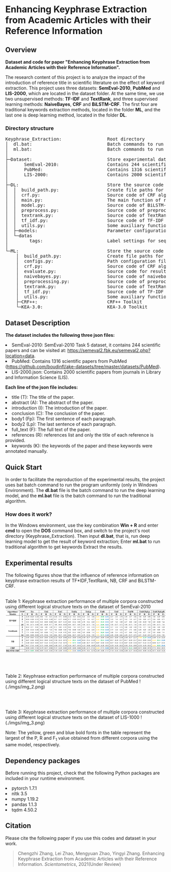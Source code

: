 #  Enhancing Keyphrase Extraction from Academic Articles with their Reference Information


## Overview
<b>Dataset and code for paper "Enhancing Keyphrase Extraction from Academic Articles with their Reference Information".</b>

The research content of this project is to analyze the impact 
of the introduction of reference title in scientific literature 
on the effect of keyword extraction. This project uses three 
datasets: <b>SemEval-2010</b>, <b>PubMed</b> and <b>LIS-2000</b>, which are located 
in the dataset folder. At the same time, we use two unsupervised 
methods: <b>TF-IDF</b> and <b>TextRank</b>, and three supervised learning methods:
<b>NaiveBayes</b>, <b>CRF</b> and <b>BiLSTM-CRF</b>. The first four are traditional keywords 
extraction methods, located in the folder <b>ML</b>, and the last one is deep 
learning method, located in the folder <b>DL</b>.
### Directory structure
<pre>Keyphrase_Extraction:                 Root directory
│  dl.bat:                            Batch commands to run deep learning model
│  ml.bat:                            Batch commands to run traditional models
│ 
├─Dataset:                            Store experimental datasets
│      SemEval-2010:                  Contains 244 scientific papers 
│      PubMed:                        Contains 1316 scientific papers
│      LIS-2000:                      Contains 2000 scientific papers
│ 
├─DL:                                 Store the source code of the deep learning model
│  │  build_path.py:                  Create file paths for saving preprocessed data
│  │  crf.py:                         Source code of CRF algorithm implementation(Use pytorch framework)
│  │  main.py:                        The main function of running the program
│  │  model.py:                       Source code of BiLSTM-CRF model
│  │  preprocess.py:                  Source code of preprocessing function
│  │  textrank.py:                    Source code of TextRank algorithm implementation.
│  │  tf_idf.py:                      Source code of TF-IDF algorithm implementation.
│  │  utils.py:                       Some auxiliary functions
│  ├─models:                          Parameter configuration of deep learning models
│  └─datas
│        tags:                        Label settings for sequence labeling
│ 
└─ML:                                 Store the source code of the traditional models
    │  build_path.py:                 Create file paths for saving preprocessed data
    │  configs.py:                    Path configuration file
    │  crf.py:                        Source code of CRF algorithm implementation(Use CRF++ Toolkit)
    │  evaluate.py:                   Source code for result evaluation
    │  naivebayes.py:                 Source code of naivebayes algorithm implementation(Use KEA-3.0 Toolkit)
    │  preprocessing.py:              Source code of preprocessing function
    │  textrank.py:                   Source code of TextRank algorithm implementation
    │  tf_idf.py:                     Source code of TF-IDF algorithm implementation
    │  utils.py:                      Some auxiliary functions
    ├─CRF++:                          CRF++ Toolkit
    └─KEA-3.0:                        KEA-3.0 Toolkit
</pre>

## Dataset Description

<b>The dataset includes the following three json files:</b>
<li> SemEval-2010: SemEval-2010 Task 5 dataset, it contains 244 scientific papers and can be visited at: 
<a href="https://semeval2.fbk.eu/semeval2.php?location=data">https://semeval2.fbk.eu/semeval2.php?location=data</a>. 
<li> PubMed: Contains 1316 scientific papers from PubMed 
(<a href="https://github.com/boudinfl/ake-datasets/tree/master/datasets/PubMed">https://github.com/boudinfl/ake-datasets/tree/master/datasets/PubMed</a>).
<li> LIS-2000.json: Contains 2000 scientific papers from journals in Library and Information Science (LIS).

<b>Each line of the json file includes: </b>
<li>title (T): The title of the paper.
<li>abstract (A): The abstract of the paper.
<li>introduction (I): The introduction of the paper.
<li>conclusion (C): The conclusion of the paper.
<li>body1 (Fp): The first sentence of each paragraph.
<li>body2 (Lp): The last sentence of each paragraph.
<li>full_text (F): The full text of the paper.
<li>references (R): references list and only the title of each reference is provided.
<li>keywords (K): the keywords of the paper and these keywords were annotated manually.

## Quick Start
In order to facilitate the reproduction of the experimental results, 
the project uses bat batch command to run the program uniformly 
(only in Windows Environment). The <b>dl.bat</b> file is the batch command 
to run the deep learning model, and the <b>ml.bat</b> file is the batch command 
to run the traditional algorithm.

### How does it work?
In the Windows environment, use the key combination <b>Win + R</b> and enter <b>cmd</b>
to open the <b>DOS</b> command box, and switch to the project's root directory 
(Keyphrase_Extraction). Then input <b>dl.bat</b>, that is, run deep learning model 
to get the result of keyword extraction; Enter <b>ml.bat</b> to run traditional 
algorithm to get keywords Extract the results.

## Experimental results
The following figures show that the influence of reference information on keyphrase extraction results of TF*IDF,TextRank, NB, CRF and BiLSTM-CRF.
<br/><br/>

Table 1: Keyphrase extraction performance of multiple corpora constructed using different logical structure texts on the dataset of SemEval-2010
![RUNOOB 图标](./imgs/img_1.png)

<br/><br/>

Table 2: Keyphrase extraction performance of multiple corpora constructed using different logical structure texts on the dataset of PubMed
!(./imgs/img_2.png)

<br/><br/>

Table 3: Keyphrase extraction performance of multiple corpora constructed using different logical structure texts on the dataset of LIS-1000
!(./imgs/img_3.png)

Note: The yellow, green and blue bold fonts in the table represent the largest of the P, R and F<sub>1</sub> value obtained from different corpora using the same model, respectively.

## Dependency packages
Before running this project, check that the following Python packages are 
included in your runtime environment.

<li>pytorch 1.7.1

<li>nltk 3.5

<li>numpy 1.19.2

<li>pandas 1.1.3

<li>tqdm 4.50.2


## Citation
Please cite the following paper if you use this codes and dataset in your work.
    
>Chengzhi Zhang, Lei Zhao, Mengyuan Zhao, Yingyi Zhang. Enhancing Keyphrase Extraction from Academic Articles with their Reference Information. *Scientometrics*, 2021(Under Review) 
